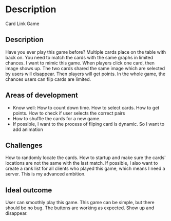 # Description

Card Link Game

## Description

Have you ever play this game before? Multiple cards place on the table with back on. You need to match the cards with the same graphs in limited chances. I want to mimic this game. When players click one card, then image shows up. The two cards shared the same image which are selected by users will disappear. Then players will get points. In the whole game, the chances users can flip cards are limited.

## Areas of development

* Know well: How to count down time. How to select cards. How to get points. How to check if user selects the correct pairs
* How to shuffle the cards for a new game.
* If possible, I want to the process of fliping card is dynamic. So I want to add animation

## Challenges

How to randomly locate the cards. How to startup and make sure the cards' locations are not the same with the last match. If possible, I also want to create a rank list for all clients who played this game, which means I need a server. This is my advanced ambition.

## Ideal outcome

User can smoothly play this game. This game can be simple, but there should be no bug. The buttons are working as expected. Show up and disappear.

